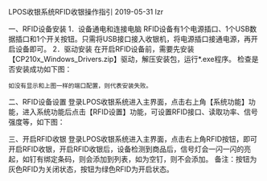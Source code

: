 LPOS收银系统RFID收银操作指引
2019-05-31 lzr

一、RFID设备安装
1．设备通电和连接电脑
RFID设备有1个电源插口、1个USB数据插口和1个开关按钮。只需将USB接口接入收银机，将电源插口接通电源，再开启设备即可。
2．驱动安装
	在开启RFID设备前，需要先安装【CP210x_Windows_Drivers.zip】驱动，解压安装包，运行*.exe程序。
	检查是否安装成功如下图：


	如没有显示和上图一样的端口配置，则代表安装失败。

	
二、RFID设备设置
登录LPOS收银系统进入主界面，点击右上角【系统功能】功能，进入系统功能后点击【RFID设置】功能，可设置RFID接口、读取功率、信号强度等，如下图：


三、开启RFID收银
登录LPOS收银系统进入主界面，点击右上角RFID按钮，即可开启RFID收银，开启RFID收银后，设备检测到商品后，信号灯会一闪一闪的亮起，如钉有绑定条码，则会添加到列表，如为空钉，则不会添加。
备注：按钮为灰色RFID为关闭状态，按钮为绿色RFID为开启状态。
